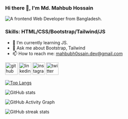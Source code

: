 ### Hi there 👋, I'm Md. Mahbub Hossain
![A frontend Web Developer from Bangladesh.](https://pbs.twimg.com/profile_banners/890845533216030720/1646231552/600x200)


### Skills: HTML/CSS/Bootstrap/Tailwind/JS

- 🔭 I’m currently learning JS. 
- 💬 Ask me about Bootstrap, Tailwind 
- 📫 How to reach me: mahbubh0ssain.dev@gmail.com


[<img src='https://cdn.jsdelivr.net/npm/simple-icons@3.0.1/icons/github.svg' alt='github' height='40'>](https://github.com/mahbubh0ssain)  [<img src='https://cdn.jsdelivr.net/npm/simple-icons@3.0.1/icons/linkedin.svg' alt='linkedin' height='40'>](https://www.linkedin.com/in/mahbubh0ssain/)  [<img src='https://cdn.jsdelivr.net/npm/simple-icons@3.0.1/icons/instagram.svg' alt='instagram' height='40'>](https://www.instagram.com/mahbubh0ssain/)  [<img src='https://cdn.jsdelivr.net/npm/simple-icons@3.0.1/icons/twitter.svg' alt='twitter' height='40'>](https://twitter.com/mahbubh0ssain)  

[![Top Langs](https://github-readme-stats.vercel.app/api/top-langs/?username=mahbubh0ssain)](https://github.com/anuraghazra/github-readme-stats)

![GitHub stats](https://github-readme-stats.vercel.app/api?username=mahbubh0ssain&show_icons=true)  

![GitHub Activity Graph](https://activity-graph.herokuapp.com/graph?username=mahbubh0ssain)  

![GitHub streak stats](https://github-readme-streak-stats.herokuapp.com/?user=mahbubh0ssain)  


